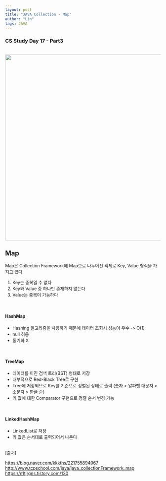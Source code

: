 ```yaml
---
layout: post
title: "JAVA Collection - Map"
author: "Lin"
tags: JAVA 
---
```

### CS Study Day 17 - Part3

<br>

<img src="https://blogfiles.pstatic.net/MjAyMDAxMDNfMjA4/MDAxNTc4MDM1MzMxNDI1.tht6jel1yTrzNDHo5JHSsLheq_Mc5M9uzlceKpQQFHMg.0AxS_0ah75qEU3qNdMuEL5-2iGus5qAnAaMlpXyGH_gg.PNG.kkkths/image.png" width="600"/>

## Map 
Map은 Collection Framework에 Map으로 나누어진 객체로 Key, Value 형식을 가지고 있다. 

1. Key는 중복일 수 없다   
2. Key와 Value 중 하나만 존재하지 않는다   
3. Value는 중복이 가능하다

<br>

#### HashMap
- Hashing 알고리즘을 사용하기 때문에 데이터 조회시 성능이 우수 -> O(1)
- null 허용
- 동기화 X

<br>

#### TreeMap
- 데이터를 이진 검색 트리(BST) 형태로 저장 
- 내부적으로 Red-Black Tree로 구현 
- Tree에 저장되므로 Key를 기준으로 정렬된 상태로 출력 (숫자 > 알파벳 대문자 > 소문자 > 한글 순)
- 키 값에 대한 Comparator 구현으로 정렬 순서 변경 가능 

<br>

#### LinkedHashMap
- LinkedList로 저장
- 키 값은 순서대로 출력되어서 나온다


<br>
[출처]

https://blog.naver.com/kkkths/221755894067
http://www.tcpschool.com/java/java_collectionFramework_map
https://n1tjrgns.tistory.com/130